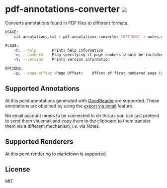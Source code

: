 # pdf-annotations-converter [![](https://github.com/thlorenz/pdf-annotations-converter/workflows/Node%20CI/badge.svg?branch=master)](https://github.com/thlorenz/pdf-annotations-converter/actions)

Converts annotations found in PDF files to different formats.

```sh
USAGE:
    cat annotations.txt > pdf-annotations-converter [OPTIONS] > notes.md

FLAGS:
    -h, --help       Prints help information
    -n, --numbers    Flag specifying if page numbers should be included
    -V, --version    Prints version information

OPTIONS:
    -p, --page-offset <Page Offset>    Offset of first numbered page (see --numbers flag) [default: 0]
```

## Supported Annotations

At this point annotations generated with [GoodReader](https://goodreader.com/) are supported.
These annotations are obtained by using the [export via
email](https://goodreader.com/user-manual/export-annotations) feature.

No email account needs to be connected to do this as you can just pretend to send them via
email and copy them to the clipboard to them transfer them via a different mechanism, i.e. via
Notes.

## Supported Renderers

At this point rendering to markdown is supported.

## License

MIT
